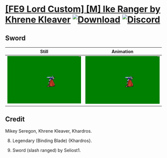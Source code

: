 # [\[FE9 Lord Custom\] \[M\] Ike Ranger by Khrene Kleaver](./) [![Download](https://img.shields.io/badge/Download--red?style=social&logo=github)](https://minhaskamal.github.io/DownGit/#/home?url=https://github.com/Klokinator/FE-Repo/tree/main/Battle%20Animations%2FLords%20-%20Vanilla%20and%20Custom%2F%5BFE9%20Lord%20Custom%5D%20%5BM%5D%20Ike%20Ranger%20by%20Khrene%20Kleaver%2F1.%20Sword%20(Slash%20Ranged)) [![Discord](https://img.shields.io/badge/Discord--blue?style=social&logo=discord)](https://discord.gg/C7VNGnyTPA)

## Sword

| Still | Animation |
| :---: | :-------: |
| ![Sword still](./Sword_000.png) | ![Sword](./Sword.gif) |

## Credit

Mikey Seregon, Khrene Kleaver, Khardros.

8. Legendary (Binding Blade) {Khardros}.

1. Sword (slash ranged) by Seliost1.
